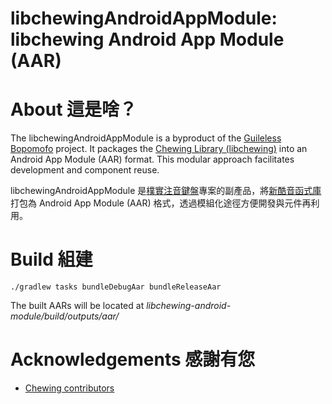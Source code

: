 # libchewingAndroidAppModule: libchewing Android App Module (AAR)

# About 這是啥？

The libchewingAndroidAppModule is a byproduct of the [Guileless Bopomofo](https://github.com/hiroshiyui/GuilelessBopomofo) project. It packages the [Chewing Library (libchewing)](https://github.com/chewing/libchewing) into an Android App Module (AAR) format. This modular approach facilitates development and component reuse.

libchewingAndroidAppModule 是[樸實注音鍵盤](https://github.com/hiroshiyui/GuilelessBopomofo)專案的副產品，將[新酷音函式庫](https://github.com/chewing/libchewing)打包為 Android App Module (AAR) 格式，透過模組化途徑方便開發與元件再利用。

# Build 組建

`./gradlew tasks bundleDebugAar bundleReleaseAar`

The built AARs will be located at _libchewing-android-module/build/outputs/aar/_

# Acknowledgements 感謝有您

* [Chewing contributors](http://chewing.im/about.html)
